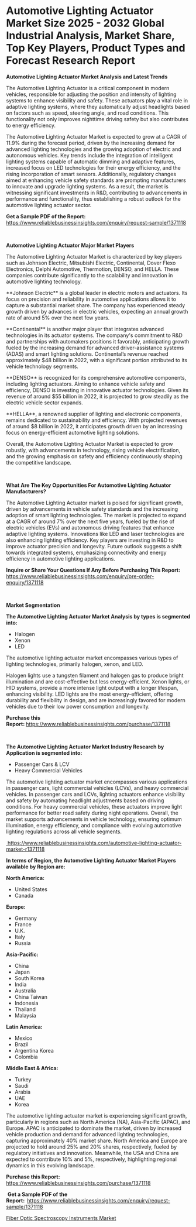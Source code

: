 <p><h1>Automotive Lighting Actuator Market Size 2025 - 2032 Global Industrial Analysis, Market Share, Top Key Players, Product Types and Forecast Research Report</h1></p><p><strong>Automotive Lighting Actuator Market Analysis and Latest Trends</strong></p>
<p><p>The Automotive Lighting Actuator is a critical component in modern vehicles, responsible for adjusting the position and intensity of lighting systems to enhance visibility and safety. These actuators play a vital role in adaptive lighting systems, where they automatically adjust headlights based on factors such as speed, steering angle, and road conditions. This functionality not only improves nighttime driving safety but also contributes to energy efficiency.</p><p>The Automotive Lighting Actuator Market is expected to grow at a CAGR of 11.9% during the forecast period, driven by the increasing demand for advanced lighting technologies and the growing adoption of electric and autonomous vehicles. Key trends include the integration of intelligent lighting systems capable of automatic dimming and adaptive features, increased focus on LED technologies for their energy efficiency, and the rising incorporation of smart sensors. Additionally, regulatory changes aimed at enhancing vehicle safety standards are prompting manufacturers to innovate and upgrade lighting systems. As a result, the market is witnessing significant investments in R&D, contributing to advancements in performance and functionality, thus establishing a robust outlook for the automotive lighting actuator sector.</p></p>
<p><strong>Get a Sample PDF of the Report:&nbsp;</strong> <a href="https://www.reliablebusinessinsights.com/enquiry/request-sample/1371118?utm_campaign=3325&utm_medium=2&utm_source=Github&utm_content=ia&utm_term=22032025&utm_id=automotive-lighting-actuator">https://www.reliablebusinessinsights.com/enquiry/request-sample/1371118</a></p>
<p>&nbsp;</p>
<p><strong>Automotive Lighting Actuator Major Market Players</strong></p>
<p><p>The Automotive Lighting Actuator Market is characterized by key players such as Johnson Electric, Mitsubishi Electric, Continental, Dover Flexo Electronics, Delphi Automotive, Thermotion, DENSO, and HELLA. These companies contribute significantly to the scalability and innovation in automotive lighting technology.</p><p>**Johnson Electric** is a global leader in electric motors and actuators. Its focus on precision and reliability in automotive applications allows it to capture a substantial market share. The company has experienced steady growth driven by advances in electric vehicles, expecting an annual growth rate of around 5% over the next few years.</p><p>**Continental** is another major player that integrates advanced technologies in its actuator systems. The company's commitment to R&D and partnerships with automakers positions it favorably, anticipating growth fueled by the increasing demand for advanced driver-assistance systems (ADAS) and smart lighting solutions. Continental’s revenue reached approximately $48 billion in 2022, with a significant portion attributed to its vehicle technology segments.</p><p>**DENSO** is recognized for its comprehensive automotive components, including lighting actuators. Aiming to enhance vehicle safety and efficiency, DENSO is investing in innovative actuator technologies. Given its revenue of around $55 billion in 2022, it is projected to grow steadily as the electric vehicle sector expands.</p><p>**HELLA**, a renowned supplier of lighting and electronic components, remains dedicated to sustainability and efficiency. With projected revenues of around $8 billion in 2022, it anticipates growth driven by an increasing focus on energy-efficient automotive lighting solutions.</p><p>Overall, the Automotive Lighting Actuator Market is expected to grow robustly, with advancements in technology, rising vehicle electrification, and the growing emphasis on safety and efficiency continuously shaping the competitive landscape.</p></p>
<p>&nbsp;</p>
<p><strong>What Are The Key Opportunities For Automotive Lighting Actuator Manufacturers?</strong></p>
<p><p>The Automotive Lighting Actuator market is poised for significant growth, driven by advancements in vehicle safety standards and the increasing adoption of smart lighting technologies. The market is projected to expand at a CAGR of around 7% over the next five years, fueled by the rise of electric vehicles (EVs) and autonomous driving features that enhance adaptive lighting systems. Innovations like LED and laser technologies are also enhancing lighting efficiency. Key players are investing in R&D to improve actuator precision and longevity. Future outlook suggests a shift towards integrated systems, emphasizing connectivity and energy efficiency in automotive lighting applications.</p></p>
<p><strong>Inquire or Share Your Questions If Any Before Purchasing This Report:</strong> <a href="https://www.reliablebusinessinsights.com/enquiry/pre-order-enquiry/1371118?utm_campaign=3325&utm_medium=2&utm_source=Github&utm_content=ia&utm_term=22032025&utm_id=automotive-lighting-actuator">https://www.reliablebusinessinsights.com/enquiry/pre-order-enquiry/1371118</a></p>
<p>&nbsp;</p>
<p><strong>Market Segmentation</strong></p>
<p><strong>The Automotive Lighting Actuator Market Analysis by types is segmented into:</strong></p>
<p><ul><li>Halogen</li><li>Xenon</li><li>LED</li></ul></p>
<p><p>The automotive lighting actuator market encompasses various types of lighting technologies, primarily halogen, xenon, and LED. </p><p>Halogen lights use a tungsten filament and halogen gas to produce bright illumination and are cost-effective but less energy-efficient. Xenon lights, or HID systems, provide a more intense light output with a longer lifespan, enhancing visibility. LED lights are the most energy-efficient, offering durability and flexibility in design, and are increasingly favored for modern vehicles due to their low power consumption and longevity.</p></p>
<p><strong>Purchase this Report:&nbsp;</strong><a href="https://www.reliablebusinessinsights.com/purchase/1371118?utm_campaign=3325&utm_medium=2&utm_source=Github&utm_content=ia&utm_term=22032025&utm_id=automotive-lighting-actuator">https://www.reliablebusinessinsights.com/purchase/1371118</a></p>
<p>&nbsp;</p>
<p><strong>The Automotive Lighting Actuator Market Industry Research by Application is segmented into:</strong></p>
<p><ul><li>Passenger Cars & LCV</li><li>Heavy Commercial Vehicles</li></ul></p>
<p><p>The automotive lighting actuator market encompasses various applications in passenger cars, light commercial vehicles (LCVs), and heavy commercial vehicles. In passenger cars and LCVs, lighting actuators enhance visibility and safety by automating headlight adjustments based on driving conditions. For heavy commercial vehicles, these actuators improve light performance for better road safety during night operations. Overall, the market supports advancements in vehicle technology, ensuring optimum illumination, energy efficiency, and compliance with evolving automotive lighting regulations across all vehicle segments.</p></p>
<p><a href="https://www.reliablebusinessinsights.com/automotive-lighting-actuator-market-r1371118?utm_campaign=3325&utm_medium=2&utm_source=Github&utm_content=ia&utm_term=22032025&utm_id=automotive-lighting-actuator">&nbsp;https://www.reliablebusinessinsights.com/automotive-lighting-actuator-market-r1371118</a></p>
<p><strong>In terms of Region, the Automotive Lighting Actuator Market Players available by Region are:</strong></p>
<p>
    <p> <strong> North America: </strong>
        <ul>
            <li>United States</li>
            <li>Canada</li>
        </ul>
        </p> 
    <p> <strong> Europe: </strong>
        <ul>
            <li>Germany</li>
            <li>France</li>
            <li>U.K.</li>
            <li>Italy</li>
            <li>Russia</li>
        </ul>
        </p> 
    <p> <strong> Asia-Pacific: </strong>
        <ul>
            <li>China</li>
            <li>Japan</li>
            <li>South Korea</li>
            <li>India</li>
            <li>Australia</li>
            <li>China Taiwan</li>
            <li>Indonesia</li>
            <li>Thailand</li>
            <li>Malaysia</li>
        </ul>
        </p> 
    <p> <strong> Latin America: </strong>
        <ul>
            <li>Mexico</li>
            <li>Brazil</li>
            <li>Argentina Korea</li>
            <li>Colombia</li>
        </ul>
        </p> 
    <p> <strong> Middle East & Africa: </strong>
        <ul>
            <li>Turkey</li>
            <li>Saudi</li>
            <li>Arabia</li>
            <li>UAE</li>
            <li>Korea</li>
        </ul>
    </p>
    </p>
<p><p>The automotive lighting actuator market is experiencing significant growth, particularly in regions such as North America (NA), Asia-Pacific (APAC), and Europe. APAC is anticipated to dominate the market, driven by increased vehicle production and demand for advanced lighting technologies, capturing approximately 40% market share. North America and Europe are projected to hold around 25% and 20% shares, respectively, fueled by regulatory initiatives and innovation. Meanwhile, the USA and China are expected to contribute 10% and 5%, respectively, highlighting regional dynamics in this evolving landscape.</p></p>
<p><strong>Purchase this Report: </strong><a href="https://www.reliablebusinessinsights.com/purchase/1371118?utm_campaign=3325&utm_medium=2&utm_source=Github&utm_content=ia&utm_term=22032025&utm_id=automotive-lighting-actuator">https://www.reliablebusinessinsights.com/purchase/1371118</a></p>
<p>&nbsp;<strong>Get a Sample PDF of the Report:&nbsp;&nbsp;</strong><a href="https://www.reliablebusinessinsights.com/enquiry/request-sample/1371118?utm_campaign=3325&utm_medium=2&utm_source=Github&utm_content=ia&utm_term=22032025&utm_id=automotive-lighting-actuator">https://www.reliablebusinessinsights.com/enquiry/request-sample/1371118</a></p>
<p><strong></strong></p>
<p><p><a href="https://github.com/sharphadan/Market-Research-Report-List-1/blob/main/fiber-optic-spectroscopy-instruments-market.md?utm_campaign=3325&utm_medium=2&utm_source=Github&utm_content=ia&utm_term=22032025&utm_id=automotive-lighting-actuator">Fiber Optic Spectroscopy Instruments Market</a></p></p>